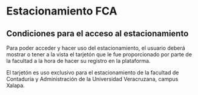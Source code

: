 # Estacionamiento FCA
## Condiciones para el acceso al estacionamiento

Para poder acceder y hacer uso del estacionamiento, el usuario deberá mostrar o tener a la vista el tarjetón que le fue proporcionado por parte de la facultad a la hora de hacer su registro en la plataforma.

El tarjetón es uso exclusivo para el estacionamiento de la facultad de Contaduría y Administración de la Universidad Veracruzana, campus Xalapa.

